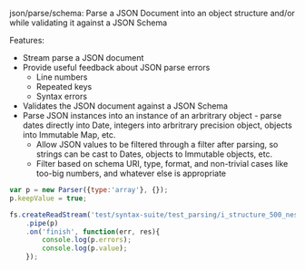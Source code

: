 json/parse/schema: Parse a JSON Document into an object structure and/or while validating it against a JSON Schema

Features:

* Stream parse a JSON document
* Provide useful feedback about JSON parse errors
	- Line numbers
	- Repeated keys
	- Syntax errors
* Validates the JSON document against a JSON Schema
* Parse JSON instances into an instance of an arbritrary object - parse dates directly into Date, integers into arbritrary precision object, objects into Immutable Map, etc.
	- Allow JSON values to be filtered through a filter after parsing, so strings can be cast to Dates, objects to Immutable objects, etc.
   - Filter based on schema URI, type, format, and non-trivial cases like too-big numbers, and whatever else is appropriate

```javascript
var p = new Parser({type:'array'}, {});
p.keepValue = true;

fs.createReadStream('test/syntax-suite/test_parsing/i_structure_500_nested_arrays.json')
	.pipe(p)
	.on('finish', function(err, res){
		console.log(p.errors);
		console.log(p.value);
	});
```
